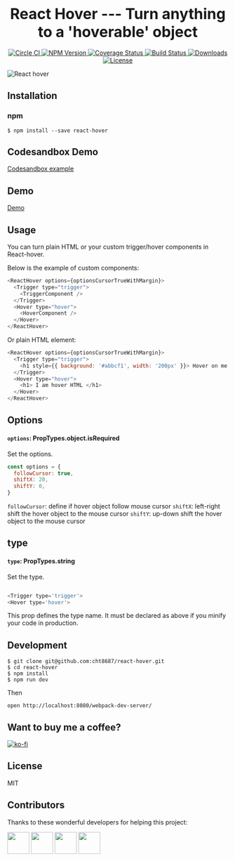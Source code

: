 <big><h1 align="center">React Hover --- Turn anything to a 'hoverable' object</h1></big>

<p align="center">
  <a href="https://circleci.com/gh/cht8687/react-hover">
    <img src="https://circleci.com/gh/cht8687/react-hover.svg?style=shield"
         alt="Circle CI">
  </a>

  <a href="https://www.npmjs.com/package/react-hover">
    <img src="https://img.shields.io/npm/v/react-hover.svg?style=flat-square"
         alt="NPM Version">
  </a>

 <a href="https://coveralls.io/github/cht8687/react-hover?branch=master">
    <img src="https://coveralls.io/repos/cht8687/react-hover/badge.svg?branch=master&service=github" alt="Coverage Status" />
 </a>

  <a href="https://travis-ci.org/cht8687/react-hover">
    <img src="https://img.shields.io/travis/cht8687/react-hover.svg?style=flat-square"
         alt="Build Status">
  </a>

  <a href="https://npmjs.org/package/react-hover">
    <img src="http://img.shields.io/npm/dm/react-hover.svg?style=flat-square"
         alt="Downloads">
  </a>

  <a href="https://github.com/cht8687/react-hover/blob/master/LICENSE">
    <img src="https://img.shields.io/npm/l/react-hover.svg?style=flat-square"
         alt="License">
  </a>
</p>

<p align="center"><big>

</big></p>

![React hover](src/example/react-hover-new.gif)

## Installation

### npm

```
$ npm install --save react-hover
```

## Codesandbox Demo 

[Codesandbox example](https://codesandbox.io/s/charming-snyder-3hund?fontsize=14&hidenavigation=1&theme=dark)

## Demo

[Demo](http://cht8687.github.io/react-hover/example/)


## Usage

You can turn plain HTML or your custom trigger/hover components in React-hover.

Below is the example of custom components:

```js
<ReactHover options={optionsCursorTrueWithMargin}>
  <Trigger type="trigger">
    <TriggerComponent />
  </Trigger>
  <Hover type="hover">
    <HoverComponent />
  </Hover>
</ReactHover>
```

Or plain HTML element:

```js
<ReactHover options={optionsCursorTrueWithMargin}>
  <Trigger type="trigger">
    <h1 style={{ background: '#abbcf1', width: '200px' }}> Hover on me </h1>
  </Trigger>
  <Hover type="hover">
    <h1> I am hover HTML </h1>
  </Hover>
</ReactHover>
```

## Options

#### `options`: PropTypes.object.isRequired

Set the options.

```js
const options = {
  followCursor: true,
  shiftX: 20,
  shiftY: 0,
}
```

`followCursor`: define if hover object follow mouse cursor
`shiftX`: left-right shift the hover object to the mouse cursor
`shiftY`: up-down shift the hover object to the mouse cursor

## type

#### `type`: PropTypes.string

Set the type.

```js

<Trigger type='trigger'>
<Hover type='hover'>

```

This prop defines the type name. It must be declared as above if you minify your code in production.

## Development

```
$ git clone git@github.com:cht8687/react-hover.git
$ cd react-hover
$ npm install
$ npm run dev
```

Then

```
open http://localhost:8080/webpack-dev-server/
```

## Want to buy me a coffee?

[![ko-fi](https://www.ko-fi.com/img/githubbutton_sm.svg)](https://ko-fi.com/X8X71IORB)

## License

MIT

## Contributors

Thanks to these wonderful developers for helping this project:

<p float="left">
    <a href="https://github.com/illiteratewriter"><img src="https://avatars1.githubusercontent.com/u/5787110?s=400&v=4" width="50" height="50" /></a>
    <a href="https://github.com/simPod"><img src="https://avatars3.githubusercontent.com/u/327717?s=400&v=4" width="50" height="50" /></a>
    <a href="https://github.com/bucketsec"><img src="https://avatars1.githubusercontent.com/u/35276194?s=400&v=4" width="50" height="50" /></a>
    <a href="https://github.com/Isaius"><img src="https://avatars.githubusercontent.com/u/37005228?v=4" width="50" height="50" /></a>
</p>
